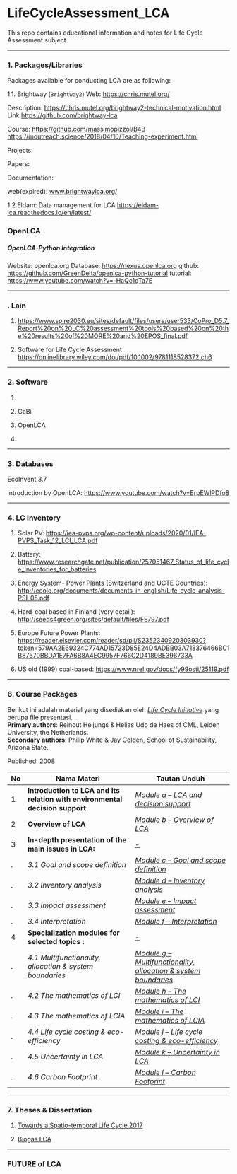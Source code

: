 # LifeCycleAssessment_LCA
This repo contains educational information and notes for Life Cycle Assessment subject.


------------------------
### __1. Packages/Libraries__
Packages available for conducting LCA are as following:

1.1. Brightway (`Brightway2`) Web: https://chris.mutel.org/

Description: https://chris.mutel.org/brightway2-technical-motivation.html
Link:https://github.com/brightway-lca

Course: https://github.com/massimopizzol/B4B
https://moutreach.science/2018/04/10/Teaching-experiment.html

Projects:

Papers:


Documentation:

web(expired): www.brightwaylca.org/

1.2 Eldam: Data management for LCA
https://eldam-lca.readthedocs.io/en/latest/


### OpenLCA


##### OpenLCA-Python Integration
Website: openlca.org
Database: https://nexus.openlca.org
github: https://github.com/GreenDelta/openlca-python-tutorial
tutorial: https://www.youtube.com/watch?v=-HaQc1qTa7E


------------------------
### __. Lain__

1. https://www.spire2030.eu/sites/default/files/users/user533/CoPro_D5.7_Report%20on%20LC%20assessment%20tools%20based%20on%20the%20results%20of%20MORE%20and%20EPOS_final.pdf

2. Software for Life Cycle Assessment  https://onlinelibrary.wiley.com/doi/pdf/10.1002/9781118528372.ch6


------------------------
### __2. Software__
1. 

2. GaBi

3. OpenLCA

4.

------------------------
### __3. Databases__

EcoInvent 3.7

introduction by OpenLCA: https://www.youtube.com/watch?v=ErpEWlPDfo8



------------------------
### __4. LC Inventory__


1. Solar PV: https://iea-pvps.org/wp-content/uploads/2020/01/IEA-PVPS_Task_12_LCI_LCA.pdf

2. Battery: https://www.researchgate.net/publication/257051467_Status_of_life_cycle_inventories_for_batteries

3. Energy System- Power Plants (Switzerland and UCTE Countries): http://ecolo.org/documents/documents_in_english/Life-cycle-analysis-PSI-05.pdf

4. Hard-coal based in Finland (very detail): http://seeds4green.org/sites/default/files/FE797.pdf

5. Europe Future Power Plants: https://reader.elsevier.com/reader/sd/pii/S2352340920303930?token=579AA2E69324C774AD15723D85E24D4ADBB03A718376466BC1B87570BBDA1E7FA6B8A4EC9957F766C2D4189BE396733A

6. US old (1999) coal-based: https://www.nrel.gov/docs/fy99osti/25119.pdf





------------------------
### __6. Course Packages__

Berikut ini adalah material yang disediakan oleh [_Life Cycle Initiative_](https://www.lifecycleinitiative.org/resources/training/lca-life-cycle-assessment-training-kit-material/) yang berupa file presentasi.</br>
__Primary authors__: Reinout Heijungs & Helias Udo de Haes of CML, Leiden University, the Netherlands.</br>
__Secondary authors__: Philip White & Jay Golden, School of Sustainability, Arizona State.

Published: 2008 

|No | Nama Materi | Tautan Unduh |
---| ----------- | ------------ |
1 | __Introduction to LCA and its relation with environmental decision support__ | [_Module a – LCA and decision support_](https://docs.google.com/file/d/0B9L3YB0W_5cQaWRkdWQzcUIzVWM/edit?usp=sharing) |
2 | __Overview of LCA__ | [_Module b – Overview of LCA_](https://www.lifecycleinitiative.org/wp-content/uploads/2013/06/Module-b-Overview-of-LCA.pdf) |
3 | __In-depth presentation of the main issues in LCA:__ | [-]() |
| . | _3.1 Goal and scope definition_ | [_Module c – Goal and scope definition_](https://www.lifecycleinitiative.org/wp-content/uploads/2013/06/Module-c-Goal-and-scope-definition.pdf) |
| . | _3.2 Inventory analysis_ | [_Module d – Inventory analysis_](https://www.lifecycleinitiative.org/wp-content/uploads/2013/06/Module-d-Inventory-analysis.pdf) | 
| .| _3.3 Impact assessment_ | [_Module e – Impact assessment_](https://www.lifecycleinitiative.org/wp-content/uploads/2013/06/Module-e-Impact-assessment.pdf) |
| . | _3.4 Interpretation_ | [_Module f – Interpretation_](https://www.lifecycleinitiative.org/wp-content/uploads/2013/06/Module-f-Interpretation.pdf) |
4 | __Specialization modules for selected topics :__ | [-]() |
| . | _4.1 Multifunctionality, allocation & system boundaries_ | [_Module g – Multifunctionality, allocation & system boundaries_](https://www.lifecycleinitiative.org/wp-content/uploads/2013/06/Module-g-Multifunctionality-allocation-system-boundaries.pdf) |
| . | _4.2 The mathematics of LCI_ | [_Module h – The mathematics of LCI_](https://www.lifecycleinitiative.org/wp-content/uploads/2013/06/Module-h-The-mathematics-of-LCI.pdf) |
| . | _4.3 The mathematics of LCIA_ | [_Module i – The mathematics of LCIA_](https://www.lifecycleinitiative.org/wp-content/uploads/2013/06/Module-i-The-mathematics-of-LCIA.pdf) |
| . | _4.4 Life cycle costing & eco-efficiency_ | [_Module j – Life cycle costing & eco-efficiency_](https://www.lifecycleinitiative.org/wp-content/uploads/2013/06/Module-j-The-Life-Cycle-costing-eco-efficiency.pdf) |
| . | _4.5 Uncertainty in LCA_ | [_Module k – Uncertainty in LCA_](https://www.lifecycleinitiative.org/wp-content/uploads/2013/06/Module-k-Uncertainty-in-LCA.pdf) |
| . | _4.6 Carbon Footprint_ | [_Module l – Carbon Footprint_](https://www.lifecycleinitiative.org/wp-content/uploads/2013/06/Module-l-Carbon-Footprint.pdf) |

------------------------
### __7. Theses & Dissertation__

1. [Towards a Spatio-temporal Life Cycle 2017](https://ore.exeter.ac.uk/repository/bitstream/handle/10871/31977/MaierM.pdf?sequence=1)

2. [Biogas LCA](https://depositonce.tu-berlin.de/bitstream/11303/9132/10/arzate_salgado_juanantonio.pdf)

------------------------
### __FUTURE of LCA__



